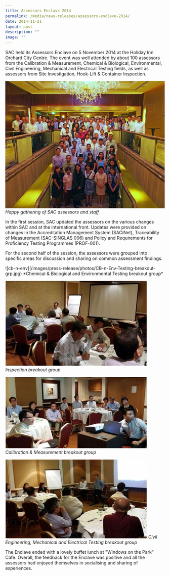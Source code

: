 ```yaml
---
title: Assessors Enclave 2014
permalink: /media/news-releases/assessors-enclave-2014/
date: 2014-11-21
layout: post
description: ""
image: ""
---
```

SAC held its Assessors Enclave on 5 November 2014 at the Holiday Inn Orchard City Centre. The event was well attended by about 100 assessors from the Calibration & Measurement, Chemical & Biological, Environmental, Civil Engineering, Mechanical and Electrical Testing fields, as well as assessors from Site Investigation, Hook-Lift & Container Inspection.

![group1](/images/press-release/photos/Group1.JPG)
*Happy gathering of SAC assessors and staff*

In the first session, SAC updated the assessors on the various changes within SAC and at the international front. Updates were provided on changes in the Accreditation Management System (SACiNet), Traceability of Measurement (SAC-SINGLAS 006) and Policy and Requirements for Proficiency Testing Programmes (PROF-001).
 
For the second half of the session, the assessors were grouped into specific areas for discussion and sharing on common assessment findings.

!\[cb-n-env\](/images/press-release/photos/CB-n-Env-Testing-breakout-grp.jpg)
\*Chemical & Biological and Environmental Testing breakout group\*

![IB](/images/press-release/photos/IB-breakout-grp.jpg)
*Inspection breakout group*

![CM](/images/press-release/photos/CM-breakout-grp.jpg)
*Calibration & Measurement breakout group*

![CE-Mech-and-Testing](/images/press-release/photos/CE-Mech-and-Testing-breakout-group.jpg)
*Civil Engineering, Mechanical and Electrical Testing breakout group*

The Enclave ended with a lovely buffet lunch at "Windows on the Park" Cafe. Overall, the feedback for the Enclave was positive and all the assessors had enjoyed themselves in socialising and sharing of experiences.
